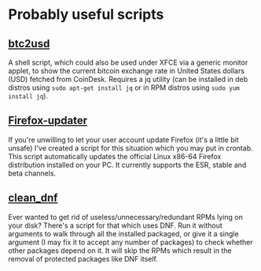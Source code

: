 # Probably useful scripts

## [btc2usd](https://raw.githubusercontent.com/birdie-github/useful-scripts/master/btc2usd)
A shell script, which could also be used under XFCE via a generic monitor applet, to show the current bitcoin exchange rate in United States dollars (USD) fetched from CoinDesk. Requires a jq utility (can be installed in deb distros using `sudo apt-get install jq` or in RPM distros using `sudo yum install jq`).

## [Firefox-updater](https://raw.githubusercontent.com/birdie-github/useful-scripts/master/Firefox-updater)
If you're unwilling to let your user account update Firefox (it's a little bit unsafe) I've created a script for this situation which you may put in crontab. This script automatically updates the official Linux x86-64 Firefox distribution installed on your PC. It currently supports the ESR, stable and beta channels.

## [clean_dnf](https://raw.githubusercontent.com/birdie-github/useful-scripts/master/clean_dnf)
Ever wanted to get rid of useless/unnecessary/redundant RPMs lying on your disk? There's a script for that which uses DNF. Run it without arguments to walk through all the installed packaged, or give it a single argument (I may fix it to accept any number of packages) to check whether other packages depend on it. It will skip the RPMs which result in the removal of protected packages like DNF itself.
